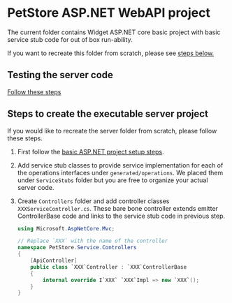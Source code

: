 # PetStore ASP.NET WebAPI project

The current folder contains Widget ASP.NET core basic project with basic service stub code for out of box run-ability.

If you want to recreate this folder from scratch, please see [steps below.](#steps-to-create)

## Testing the server code

[Follow these steps](../README.md#testing-the-server-code)

## Steps to create the executable server project

If you would like to recreate the server folder from scratch, please follow these steps.

1. First follow the [basic ASP.NET project setup steps](../README.md#steps-to-create-the-executable-server-projects).

1. Add service stub classes to provide service implementation for each of the operations interfaces under `generated/operations`. We placed them under `ServiceStubs` folder but you are free to organize your actual server code.

1. Create `Controllers` folder and add controller classes `XXXServiceController.cs`. These bare bone controller extends emitter ControllerBase code and links to the service stub code in previous step.

    ```csharp
    using Microsoft.AspNetCore.Mvc;
    
    // Replace `XXX` with the name of the controller
    namespace PetStore.Service.Controllers
    {
        [ApiController]
        public class `XXX`Controller : `XXX`ControllerBase
        {
            internal override I`XXX` `XXX`Impl => new `XXX`();
        }
    }
    ```
